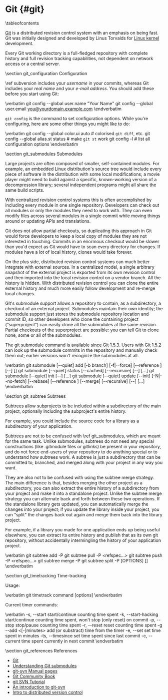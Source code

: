 Git    {#git}
===

\tableofcontents

[Git](http://www.git-scm.com) is a distributed revision control system with an
emphasis on being fast. Git was initially designed and developed by Linus Torvalds
for [Linux kernel](http://www.kernel.org) development.

Every Git working directory is a full-fledged repository with complete history
and full revision tracking capabilities, not dependent on network access or a
central server.

\section git_configuration Configuration

\ref subversion includes your _username_ in your commits, whereas Git includes
your _real name_ and your _e-mail address_. You should add these before you
start using Git:

\verbatim
git config --global user.name "Your Name"
git config --global user.email you@yourdomain.example.com
\endverbatim

`git config` is the command to set configuration options. While you're
configuring, here are some other things you might like to do:

\verbatim
git config --global color.ui auto    # colorised `git diff`, etc.
git config --global alias.st status  # make `git st` work
git config -l                        # list all configuration options
\endverbatim

\section git_submodules Submodules

Large projects are often composed of smaller, self-contained modules. For
example, an embedded Linux distribution's source tree would include every
piece of software in the distribution with some local modifications; a movie
player might need to build against a specific, known-working version of a
decompression library; several independent programs might all share the same
build scripts.

With centralized revision control systems this is often accomplished by including
every module in one single repository. Developers can check out all modules or
only the modules they need to work with. They can even modify files across several
modules in a single commit while moving things around or updating APIs and
translations.

Git does not allow partial checkouts, so duplicating this approach in Git would
force developers to keep a local copy of modules they are not interested in
touching. Commits in an enormous checkout would be slower than you'd expect as
Git would have to scan every directory for changes. If modules have a lot of
local history, clones would take forever.

On the plus side, distributed revision control systems can much better integrate
with external sources. In a centralized model, a single arbitrary snapshot of
the external project is exported from its own revision control and then imported
into the local revision control on a vendor branch. All the history is hidden.
With distributed revision control you can clone the entire external history and
much more easily follow development and re-merge local changes.

Git's submodule support allows a repository to contain, as a subdirectory, a checkout of an external project. Submodules maintain their own identity; the submodule support just stores the submodule repository location and commit ID, so other developers who clone the containing project (“superproject”) can easily clone all the submodules at the same revision. Partial checkouts of the superproject are possible: you can tell Git to clone none, some or all of the submodules.

The git submodule command is available since Git 1.5.3. Users with Git 1.5.2 can look up the submodule commits in the repository and manually check them out; earlier versions won't recognize the submodules at all.

\verbatim
  git submodule [--quiet] add [-b branch] [-f|--force]
                [--reference <repository>] [--] <repository> [<path>]
  git submodule [--quiet] status [--cached] [--recursive] [--] [<path>...]
  git submodule [--quiet] init [--] [<path>...]
  git submodule [--quiet] update [--init] [-N|--no-fetch] [--rebase]
                [--reference <repository>] [--merge] [--recursive] [--] [<path>...]
\endverbatim

\section git_subtree Subtrees

Subtrees allow subprojects to be included within a subdirectory of the main
project, optionally including the subproject's entire history.

For example, you could include the source code for a library as a subdirectory of
your application.

Subtrees are not to be confused with \ref git_submodules, which are meant for the same task.
Unlike submodules, subtrees do not need any special constructions (like .gitmodule
files or gitlinks) be present in your repository, and do not force end-users of
your repository to do anything special or to understand how subtrees work. A
subtree is just a subdirectory that can be committed to, branched, and merged along
with your project in any way you want.

They are also not to be confused with using the subtree merge strategy. The main
difference is that, besides merging the other project as a subdirectory, you can
also extract the entire history of a subdirectory from your project and make it
into a standalone project. Unlike the subtree merge strategy you can alternate back
and forth between these two operations. If the standalone library gets updated, you
can automatically merge the changes into your project; if you update the library
inside your project, you can "split" the changes back out again and merge them back
into the library project.

For example, if a library you made for one application ends up being useful
elsewhere, you can extract its entire history and publish that as its own git
repository, without accidentally intermingling the history of your application
project.

\verbatim
  git subtree add   -P <prefix> <commit>
  git subtree pull  -P <prefix> <repository> <refspec...>
  git subtree push  -P <prefix> <repository> <refspec...>
  git subtree merge -P <prefix> <commit>
  git subtree split -P <prefix> [OPTIONS] [<commit>]
\endverbatim

\section git_timetracking Time-tracking

Usage:

\verbatim
git timetrack command [options]
\endverbatim

Current timer commands:

\verbatim
  -s, --start                start/continue counting time spent
  -k, --start-hacking        start/continue counting time spent, won't stop (only reset) on commit
  -p, --stop                 stop/pause counting time spent
  -r, --reset                reset counting time spent
  -g  --add <[-]minutes>     add (or substract) time from the timer
  -e, --set <minutes>        set time spent in minutes
  -ts, --timesince           set time spent since last commit
  -c, --current              time spent currently in next commit
\endverbatim

\section git_references References

 * [Git](http://www.git-scm.com)
 * [Understanding Git submodules](http://speirs.org/blog/2009/5/11/understanding-git-submodules.html)
 * [git-svn Manual pages](http://kernel.org/pub/software/scm/git/docs/git-svn.html)
 * [Git Community Book](http://book.git-scm.com)
 * [git SVN Tutorial](http://trac.parrot.org/parrot/wiki/git-svn-tutorial)
 * [An introduction to git-svn](http://utsl.gen.nz/talks/git-svn/intro.html)
 * [Intro to distributed version control](http://betterexplained.com/articles/intro-to-distributed-version-control-illustrated)